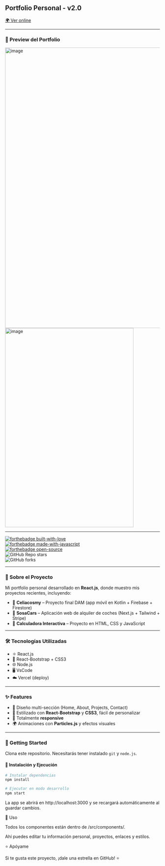 ## Portfolio Personal - v2.0  
[🌍 Ver online](https://tu-portfolio.vercel.app/)

---

### 📸 Preview del Portfolio  
<img width="1893" height="911" alt="image" src="https://github.com/user-attachments/assets/25f1cc46-21d4-4241-ab7b-52e91ccff229" />
<img width="418" height="647" alt="image" src="https://github.com/user-attachments/assets/67ebcc39-2b95-40b1-9498-99ec5da04980" />

---

[![forthebadge built-with-love](https://forthebadge.com/images/badges/built-with-love.svg)](https://forthebadge.com)  
[![forthebadge made-with-javascript](https://forthebadge.com/images/badges/made-with-javascript.svg)](https://forthebadge.com)  
[![forthebadge open-source](https://forthebadge.com/images/badges/open-source.svg)](https://forthebadge.com)  
![GitHub Repo stars](https://img.shields.io/github/stars/rafasosadev/portfolio?color=red&logo=github&style=for-the-badge)  
![GitHub forks](https://img.shields.io/github/forks/rafasosadev/portfolio?color=red&logo=github&style=for-the-badge)  

---

### 📌 Sobre el Proyecto

Mi portfolio personal desarrollado en **React.js**, donde muestro mis proyectos recientes, incluyendo:

- 🥗 **Celiacosmy** – Proyecto final DAM (app móvil en Kotlin + Firebase + Firestore)  
- 🚗 **SosaCars** – Aplicación web de alquiler de coches (Next.js + Tailwind + Stripe)  
- 🧮 **Calculadora Interactiva** – Proyecto en HTML, CSS y JavaScript  

---

### 🛠️ Tecnologías Utilizadas

- ⚛️ React.js  
- 🎨 React-Bootstrap + CSS3  
- 🌐 Node.js  
- 🖥️ VsCode  
- ☁️ Vercel (deploy)  

---

### ✨ Features

- 📖 Diseño multi-sección (Home, About, Projects, Contact)  
- 🎨 Estilizado con **React-Bootstrap** y **CSS3**, fácil de personalizar  
- 📱 Totalmente **responsive**  
- 🌍 Animaciones con **Particles.js** y efectos visuales  

---

### 🚀 Getting Started

Clona este repositorio. Necesitarás tener instalado `git` y `node.js`.

#### 🔧 Instalación y Ejecución

```bash
# Instalar dependencias
npm install

# Ejecutar en modo desarrollo
npm start
```
La app se abrirá en http://localhost:3000
 y se recargará automáticamente al guardar cambios.

📂 Uso

Todos los componentes están dentro de /src/components/.

Ahí puedes editar tu información personal, proyectos, enlaces y estilos.

⭐ Apóyame

Si te gusta este proyecto, ¡dale una estrella en GitHub! ⭐
